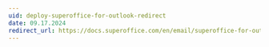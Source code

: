 ```yaml
---
uid: deploy-superoffice-for-outlook-redirect
date: 09.17.2024
redirect_url: https://docs.superoffice.com/en/email/superoffice-for-outlook/learn/get.html
---
```

